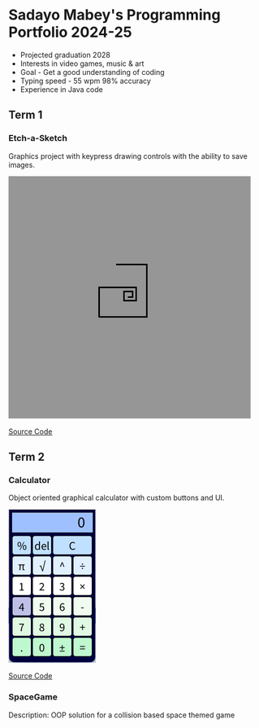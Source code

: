 # Sadayo Mabey's Programming Portfolio 2024-25
* Projected graduation 2028
* Interests in video games, music & art
* Goal - Get a good understanding of coding
* Typing speed - 55 wpm 98% accuracy
* Experience in Java code

## Term 1
### Etch-a-Sketch
Graphics project with keypress drawing controls with the ability to save images.

![Running App](https://github.com/Sadayo126/programmingportfolio/blob/main/src/etchASketch/etch-a-sketch1.png)

[Source Code](https://github.com/Sadayo126/programmingportfolio/blob/main/src/etchASketch/etchASketch.pde)


## Term 2
### Calculator
Object oriented graphical calculator with custom buttons and UI.

![Running App](https://github.com/Sadayo126/programmingportfolio/blob/main/images/calc1.png?raw=true)

[Source Code](https://github.com/Sadayo126/programmingportfolio/blob/main/src/Calculator/Calculator.pde)

### SpaceGame
Description: OOP solution for a collision based space themed game
![]()
[]()

